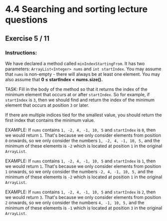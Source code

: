 # 4.4  Searching and sorting lecture questions
## Exercise 5 / 11
### Instructions:
We have declared a method called `minIndexStartingFrom`. It has two parameters: `ArrayList<Integer> nums` and `int startIndex`. You may assume that `nums` is non-empty - there will always be at least one element. You may also assume that **0 ≤ startIndex < nums.size().**

TASK: Fill in the body of the method so that it returns the index of the minimum element that occurs at or after `startIndex`. So for example, if `startIndex` is `3`, then we should find and return the index of the minimum element that occurs at position `3` or later.

If there are multiple indices tied for the smallest value, you should return the first index that contains the minimum value.

EXAMPLE: If `nums` contains `1, -2, 4, -1, 10, 5` and `startIndex` is `0`, then we would return `1`. That's because we only consider elements from position `0` onwards, so we only consider the numbers `1, -2, 4, -1, 10, 5,` and the minimum of these elements is `-2` which is located at position `1` in the original `ArrayList`.

EXAMPLE: If `nums` contains `1, -2, 4, -1, 10, 5` and `startIndex` is `1`, then we would return `1`. That's because we only consider elements from position `1` onwards, so we only consider the numbers `-2, 4, -1, 10, 5,` and the minimum of these elements is `-2` which is located at position `1` in the original `ArrayList`.

EXAMPLE: If `nums` contains `1, -2, 4, -1, 10, 5` and `startIndex` is `2`, then we would return `3`. That's because we only consider elements from position `2` onwards, so we only consider the numbers `4, -1, 10, 5,` and the minimum of these elements is `-1` which is located at position `3` in the original `ArrayList`.